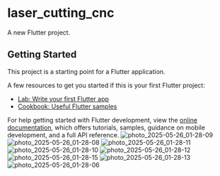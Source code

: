 # laser_cutting_cnc

A new Flutter project.

## Getting Started

This project is a starting point for a Flutter application.

A few resources to get you started if this is your first Flutter project:

- [Lab: Write your first Flutter app](https://docs.flutter.dev/get-started/codelab)
- [Cookbook: Useful Flutter samples](https://docs.flutter.dev/cookbook)

For help getting started with Flutter development, view the
[online documentation](https://docs.flutter.dev/), which offers tutorials,
samples, guidance on mobile development, and a full API reference.
![photo_2025-05-26_01-28-09](https://github.com/user-attachments/assets/d4960762-32a1-4160-af80-a7d8fdd4ff81)
![photo_2025-05-26_01-28-08](https://github.com/user-attachments/assets/368443c3-d829-42c4-834e-21ed92d57847)
![photo_2025-05-26_01-28-11](https://github.com/user-attachments/assets/4cb983a2-98b5-40cf-a106-08a2cbca1de9)
![photo_2025-05-26_01-28-10](https://github.com/user-attachments/assets/80b6c073-9c1b-4cd9-b954-db0dc54dd8ea)
![photo_2025-05-26_01-28-12](https://github.com/user-attachments/assets/1f9bb39f-3964-40a2-9bfa-8bf1dd72fbbb)
![photo_2025-05-26_01-28-15](https://github.com/user-attachments/assets/17ea97f3-b988-4b0d-8206-2ddf404e9388)
![photo_2025-05-26_01-28-13](https://github.com/user-attachments/assets/56f11dab-f705-4e81-bdaa-2f6bd1e8a711)
![photo_2025-05-26_01-28-06](https://github.com/user-attachments/assets/e38888fe-850c-4c01-96a3-aac9c468969d)
